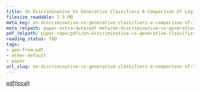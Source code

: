 ```yaml
---
title: On Discriminative Vs Generative Classifiers A Comparison Of Logistic Regression And Naive Bayes
filesize_readable: 1.5 MB
meta_key: on-discriminative-vs-generative-classifiers-a-comparison-of-logistic-regression-and-naive-bayes
meta_relpath: paper-extra-data/pdf-meta/on-discriminative-vs-generative-classifiers-a-comparison-of-logistic-regression-and-naive-bayes.yaml
pdf_relpath: paper-repo/pdfs/on-discriminative-vs-generative-classifiers-a-comparison-of-logistic-regression-and-naive-bayes.pdf
reading_status: TBD
tags:
- gen-from-pdf
- other-default
- paper
url_slug: on-discriminative-vs-generative-classifiers-a-comparison-of-logistic-regression-and-naive-bayes
---
```


[pdf(local)](../../paper-repo/pdfs/on-discriminative-vs-generative-classifiers-a-comparison-of-logistic-regression-and-naive-bayes.pdf)

